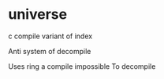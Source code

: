 # universe
c compile variant of index

Anti system of decompile 

Uses ring a compile impossible 
To decompile
